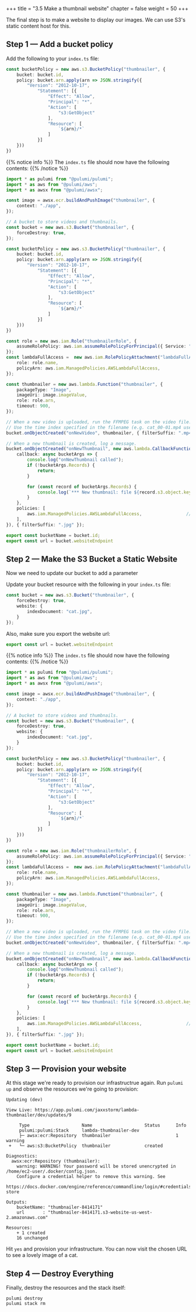 +++
title = "3.5 Make a thumbnail website"
chapter = false
weight = 50
+++

The final step is to make a website to display our images. We can use S3's static content host for this.

## Step 1 &mdash; Add a bucket policy

Add the following to your `index.ts` file:

```typescript
const bucketPolicy = new aws.s3.BucketPolicy("thumbnailer", {
    bucket: bucket.id,
    policy: bucket.arn.apply(arn => JSON.stringify({
        "Version": "2012-10-17",
            "Statement": [{
                "Effect": "Allow",
                "Principal": "*",
                "Action": [
                    "s3:GetObject"
                ],
                "Resource": [
                    `${arn}/*`
                ]
            }]
    }))
})
```

{{% notice info %}}
The `index.ts` file should now have the following contents:
{{% /notice %}}
```typescript
import * as pulumi from "@pulumi/pulumi";
import * as aws from "@pulumi/aws";
import * as awsx from "@pulumi/awsx";

const image = awsx.ecr.buildAndPushImage("thumbnailer", {
    context: "./app",
});

// A bucket to store videos and thumbnails.
const bucket = new aws.s3.Bucket("thumbnailer", {
    forceDestroy: true,
});

const bucketPolicy = new aws.s3.BucketPolicy("thumbnailer", {
    bucket: bucket.id,
    policy: bucket.arn.apply(arn => JSON.stringify({
        "Version": "2012-10-17",
            "Statement": [{
                "Effect": "Allow",
                "Principal": "*",
                "Action": [
                    "s3:GetObject"
                ],
                "Resource": [
                    `${arn}/*`
                ]
            }]
    }))
})

const role = new aws.iam.Role("thumbnailerRole", {
    assumeRolePolicy: aws.iam.assumeRolePolicyForPrincipal({ Service: "lambda.amazonaws.com" }),
});
const lambdaFullAccess =  new aws.iam.RolePolicyAttachment("lambdaFullAccess", {
    role: role.name,
    policyArn: aws.iam.ManagedPolicies.AWSLambdaFullAccess,
});

const thumbnailer = new aws.lambda.Function("thumbnailer", {
    packageType: "Image",
    imageUri: image.imageValue,
    role: role.arn,
    timeout: 900,
});

// When a new video is uploaded, run the FFMPEG task on the video file.
// Use the time index specified in the filename (e.g. cat_00-01.mp4 uses timestamp 00:01)
bucket.onObjectCreated("onNewVideo", thumbnailer, { filterSuffix: ".mp4" });

// When a new thumbnail is created, log a message.
bucket.onObjectCreated("onNewThumbnail", new aws.lambda.CallbackFunction<aws.s3.BucketEvent, void>("onNewThumbnail", {
    callback: async bucketArgs => {
        console.log("onNewThumbnail called");
        if (!bucketArgs.Records) {
            return;
        }

        for (const record of bucketArgs.Records) {
            console.log(`*** New thumbnail: file ${record.s3.object.key} was saved at ${record.eventTime}.`);
        }
    },
    policies: [
        aws.iam.ManagedPolicies.AWSLambdaFullAccess,                 // Provides wide access to "serverless" services (Dynamo, S3, etc.)
    ],
}), { filterSuffix: ".jpg" });

export const bucketName = bucket.id;
export const url = bucket.websiteEndpoint

```

## Step 2 &mdash; Make the S3 Bucket a Static Website

Now we need to update our bucket to add a parameter

Update your bucket resource with the following in your `index.ts` file:

```typescript
const bucket = new aws.s3.Bucket("thumbnailer", {
    forceDestroy: true,
    website: {
        indexDocument: "cat.jpg",
    }
});
```

Also, make sure you export the website url:

```typescript
export const url = bucket.websiteEndpoint
```

{{% notice info %}}
The `index.ts` file should now have the following contents:
{{% /notice %}}
```typescript
import * as pulumi from "@pulumi/pulumi";
import * as aws from "@pulumi/aws";
import * as awsx from "@pulumi/awsx";

const image = awsx.ecr.buildAndPushImage("thumbnailer", {
    context: "./app",
});

// A bucket to store videos and thumbnails.
const bucket = new aws.s3.Bucket("thumbnailer", {
    forceDestroy: true,
    website: {
        indexDocument: "cat.jpg",
    }
});

const bucketPolicy = new aws.s3.BucketPolicy("thumbnailer", {
    bucket: bucket.id,
    policy: bucket.arn.apply(arn => JSON.stringify({
        "Version": "2012-10-17",
            "Statement": [{
                "Effect": "Allow",
                "Principal": "*",
                "Action": [
                    "s3:GetObject"
                ],
                "Resource": [
                    `${arn}/*`
                ]
            }]
    }))
})

const role = new aws.iam.Role("thumbnailerRole", {
    assumeRolePolicy: aws.iam.assumeRolePolicyForPrincipal({ Service: "lambda.amazonaws.com" }),
});
const lambdaFullAccess =  new aws.iam.RolePolicyAttachment("lambdaFullAccess", {
    role: role.name,
    policyArn: aws.iam.ManagedPolicies.AWSLambdaFullAccess,
});

const thumbnailer = new aws.lambda.Function("thumbnailer", {
    packageType: "Image",
    imageUri: image.imageValue,
    role: role.arn,
    timeout: 900,
});

// When a new video is uploaded, run the FFMPEG task on the video file.
// Use the time index specified in the filename (e.g. cat_00-01.mp4 uses timestamp 00:01)
bucket.onObjectCreated("onNewVideo", thumbnailer, { filterSuffix: ".mp4" });

// When a new thumbnail is created, log a message.
bucket.onObjectCreated("onNewThumbnail", new aws.lambda.CallbackFunction<aws.s3.BucketEvent, void>("onNewThumbnail", {
    callback: async bucketArgs => {
        console.log("onNewThumbnail called");
        if (!bucketArgs.Records) {
            return;
        }

        for (const record of bucketArgs.Records) {
            console.log(`*** New thumbnail: file ${record.s3.object.key} was saved at ${record.eventTime}.`);
        }
    },
    policies: [
        aws.iam.ManagedPolicies.AWSLambdaFullAccess,                 // Provides wide access to "serverless" services (Dynamo, S3, etc.)
    ],
}), { filterSuffix: ".jpg" });

export const bucketName = bucket.id;
export const url = bucket.websiteEndpoint

```

## Step 3 &mdash; Provision your website

At this stage we're ready to provision our infrastructrue again. Run `pulumi up` and observe the resources we're going to provision:

```
Updating (dev)

View Live: https://app.pulumi.com/jaxxstorm/lambda-thumbnailer/dev/updates/9

     Type                    Name                    Status      Info
     pulumi:pulumi:Stack     lambda-thumbnailer-dev              
     ├─ awsx:ecr:Repository  thumbnailer                         1 warning
 +   └─ aws:s3:BucketPolicy  thumbnailer             created     
 
Diagnostics:
  awsx:ecr:Repository (thumbnailer):
    warning: WARNING! Your password will be stored unencrypted in /home/ec2-user/.docker/config.json.
    Configure a credential helper to remove this warning. See
    https://docs.docker.com/engine/reference/commandline/login/#credentials-store
 
Outputs:
    bucketName: "thumbnailer-8414171"
    url       : "thumbnailer-8414171.s3-website-us-west-2.amazonaws.com"

Resources:
    + 1 created
    16 unchanged
```

Hit `yes` and provision your infrastructure. You can now visit the chosen URL to see a lovely image of a cat.

## Step 4 &mdash; Destroy Everything

Finally, destroy the resources and the stack itself:

```
pulumi destroy
pulumi stack rm
```







